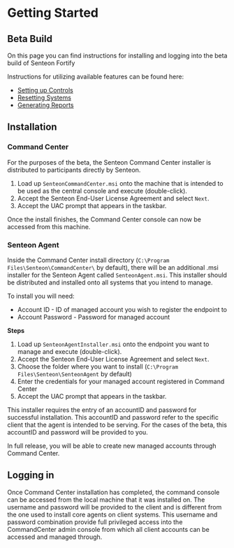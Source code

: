 # Getting Started 
## Beta Build

On this page you can find instructions for installing and logging into the beta build of Senteon Fortify

Instructions for utilizing available features can be found here:
  - [Setting up Controls](controls.md)
  - [Resetting Systems](resetting.md)
  - [Generating Reports](reports.md)

## Installation

### Command Center

For the purposes of the beta, the Senteon Command Center installer is distributed to participants directly by Senteon.

1. Load up `SenteonCommandCenter.msi` onto the machine that is intended to be used as the central console and execute (double-click). 
2. Accept the Senteon End-User License Agreement and select `Next`.
3. Accept the UAC prompt that appears in the taskbar.

Once the install finishes, the Command Center console can now be accessed from this machine. 

### Senteon Agent

Inside the Command Center install directory (`C:\Program Files\Senteon\CommandCenter\` by default), there will be an additional .msi installer for the Senteon Agent called `SenteonAgent.msi`. This installer should be distributed and installed onto all systems that you intend to manage. 

To install you will need:
- Account ID - ID of managed account you wish to register the endpoint to
- Account Password - Password for managed account

**Steps**
1. Load up `SenteonAgentInstaller.msi` onto the endpoint you want to manage and execute (double-click). 
2. Accept the Senteon End-User License Agreement and select `Next`.
3. Choose the folder where you want to install (`C:\Program Files\Senteon\SenteonAgent` by default)
4. Enter the credentials for your managed account registered in Command Center
5. Accept the UAC prompt that appears in the taskbar.

This installer requires the entry of an accountID and password for successful installation. This accountID and password refer to the specific client that the agent is intended to be serving. For the cases of the beta, this accountID and password will be provided to you. 

In full release, you will be able to create new managed accounts through Command Center. 


## Logging in
Once Command Center installation has completed, the command console can be accessed from the local machine that it was installed on. 
The username and password will be provided to the client and is different from the one used to install core agents on client systems. This username and password combination provide full privileged access into the CommandCenter admin console from which all client accounts can be accessed and managed through. 
